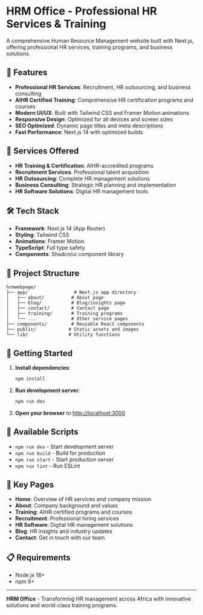 # HRM Office - Professional HR Services & Training

A comprehensive Human Resource Management website built with Next.js, offering professional HR services, training programs, and business solutions.

## 🌟 Features

- **Professional HR Services**: Recruitment, HR outsourcing, and business consulting
- **AIHR Certified Training**: Comprehensive HR certification programs and courses
- **Modern UI/UX**: Built with Tailwind CSS and Framer Motion animations
- **Responsive Design**: Optimized for all devices and screen sizes
- **SEO Optimized**: Dynamic page titles and meta descriptions
- **Fast Performance**: Next.js 14 with optimized builds

## 🚀 Services Offered

- **HR Training & Certification**: AIHR-accredited programs
- **Recruitment Services**: Professional talent acquisition
- **HR Outsourcing**: Complete HR management solutions
- **Business Consulting**: Strategic HR planning and implementation
- **HR Software Solutions**: Digital HR management tools

## 🛠️ Tech Stack

- **Framework**: Next.js 14 (App Router)
- **Styling**: Tailwind CSS
- **Animations**: Framer Motion
- **TypeScript**: Full type safety
- **Components**: Shadcn/ui component library

## 📁 Project Structure

```
hrmwebpage/
├── app/                 # Next.js app directory
│   ├── about/          # About page
│   ├── blog/           # Blog/insights page
│   ├── contact/        # Contact page
│   ├── training/       # Training programs
│   └── ...             # Other service pages
├── components/         # Reusable React components
├── public/            # Static assets and images
└── lib/               # Utility functions
```

## 🚀 Getting Started

1. **Install dependencies**:
   ```bash
   npm install
   ```

2. **Run development server**:
   ```bash
   npm run dev
   ```

3. **Open your browser** to [http://localhost:3000](http://localhost:3000)

## 📜 Available Scripts

- `npm run dev` - Start development server
- `npm run build` - Build for production
- `npm run start` - Start production server
- `npm run lint` - Run ESLint

## 🎯 Key Pages

- **Home**: Overview of HR services and company mission
- **About**: Company background and values
- **Training**: AIHR certified programs and courses
- **Recruitment**: Professional hiring services
- **HR Software**: Digital HR management solutions
- **Blog**: HR insights and industry updates
- **Contact**: Get in touch with our team

## 📋 Requirements

- Node.js 18+
- npm 9+

---

**HRM Office** - Transforming HR management across Africa with innovative solutions and world-class training programs.
